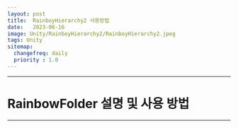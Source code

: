 ```yaml
---
layout: post
title:  RainboyHierarchy2 사용방법
date:   2023-06-16
image: Unity/RainboyHierarchy2/RainboyHierarchy2.jpeg
tags: Unity
sitemap:
  changefreq: daily
  priority : 1.0
---
```




---
# RainbowFolder 설명 및 사용 방법
---